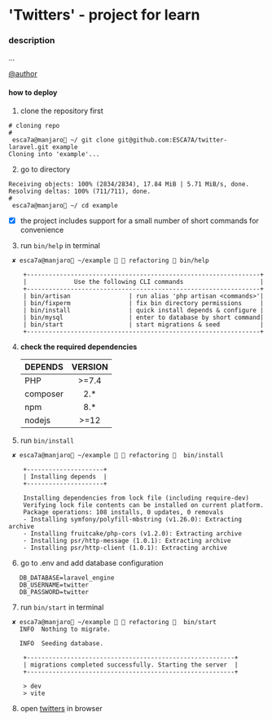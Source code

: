 # 'Twitters' - project for learn

### description
...

[@author](https://github.com/ESCA7A)
####  how to deploy

1. clone the repository first
```
# cloning repo
#
 esca7a@manjaro ~/ git clone git@github.com:ESCA7A/twitter-laravel.git example
Cloning into 'example'...
```
2. go to directory 
```
Receiving objects: 100% (2834/2834), 17.84 MiB | 5.71 MiB/s, done.
Resolving deltas: 100% (711/711), done.
#
 esca7a@manjaro ~/ cd example
```
- [x] the project includes support for a small number of short commands for convenience
3. run `bin/help` in terminal

```
 ✘ esca7a@manjaro ~/example   refactoring  bin/help
    
    +----------------------------------------------------------------+
    |             Use the following CLI commands                     |
    +----------------------------------------------------------------+
    | bin/artisan                | run alias 'php artisan <commands>'|
    | bin/fixperm                | fix bin directory permissions     |
    | bin/install                | quick install depends & configure |
    | bin/mysql                  | enter to database by short command|
    | bin/start                  | start migrations & seed           |
    +----------------------------------------------------------------+
```

4. **check the required dependencies**
    
    | DEPENDS  | VERSION |
    |:---------|:-------:|
    | PHP      | \>=7.4  |
    | composer |   2.*   |
    | npm      |   8.*   |
    | nodejs   |    >=12     |


5. run `bin/install`
```
 ✘ esca7a@manjaro ~/example   refactoring   bin/install   

    +---------------------+
    | Installing depends  |
    +---------------------+

    Installing dependencies from lock file (including require-dev)
    Verifying lock file contents can be installed on current platform.
    Package operations: 108 installs, 0 updates, 0 removals
    - Installing symfony/polyfill-mbstring (v1.26.0): Extracting archive
    - Installing fruitcake/php-cors (v1.2.0): Extracting archive
    - Installing psr/http-message (1.0.1): Extracting archive
    - Installing psr/http-client (1.0.1): Extracting archive
```

6. go to .env and add database configuration 

```
   DB_DATABASE=laravel_engine
   DB_USERNAME=twitter
   DB_PASSWORD=twitter
```

7. run `bin/start` in terminal

```
 ✘ esca7a@manjaro ~/example   refactoring   bin/start
   INFO  Nothing to migrate.

   INFO  Seeding database.

    +---------------------------------------------------------+
    | migrations completed successfully. Starting the server  |
    +---------------------------------------------------------+

    > dev
    > vite
```

8. open [twitters](http://127.0.0.1:8000/) in browser
